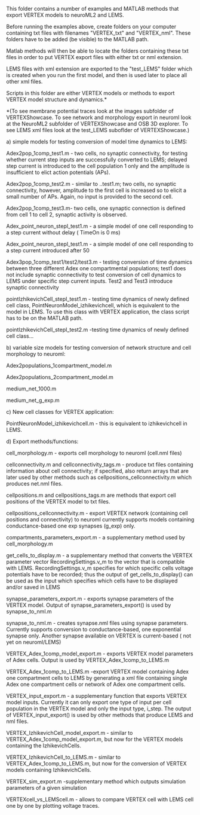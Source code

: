 This folder contains a number of examples and MATLAB methods that export VERTEX models to neuroML2 and LEMS.

Before running the examples above, create folders on your computer containing txt files with filenames
"VERTEX_txt" and "VERTEX_nml". These folders have to be added (be visible) to the MATLAB path. 

Matlab methods will then be able to locate the folders containing these txt files
in order to put VERTEX export files with either txt or nml extension. 

LEMS files with xml extension are exported to the "test_LEMS" folder which is created 
when you run the first model, and then is used later to place all other xml files.

Scripts in this folder are either VERTEX models or methods to export VERTEX model structure and dynamics.*

*(To see membrane potential traces look at the images subfolder of VERTEXShowcase.
 To see network and morphology export in neuroml look at the NeuroML2 subfolder of VERTEXShowcase and OSB 3D explorer.
 To see LEMS xml files look at the test_LEMS suboflder of VERTEXShowcase.)

a) simple models for testing conversion of model time dynamics to LEMS:

Adex2pop_1comp_test1.m - two cells, no synaptic connectivity, for testing whether current step inputs are successfully converted to LEMS;
delayed step current is introduced to the cell population 1 only and the amplitude is insufficient to elict action potentials (APs).

Adex2pop_1comp_test2.m - similar to ..test1.m; two cells, no synaptic connectivity, however, amplitude to the first cell is increased so to elicit a small number of APs.
Again, no input is provided to the second cell.

Adex2pop_1comp_test3.m- two cells, one synaptic connection is defined from cell 1 to cell 2, synaptic activity is observed.

Adex_point_neuron_stepI_test1.m - a simple model of one cell responding to a step current without delay ( TimeOn is 0 ms)

Adex_point_neuron_stepI_test1.m - a simple model of one cell responding to a step current introduced after 50 

Adex3pop_1comp_test1/test2/test3.m - testing conversion of time dynamics between three different Adex one compartmental
populations; test1 does not include synaptic connectivity to test conversion of cell dynamics to LEMS under specific step current inputs.
Test2 and Test3 introduce synaptic connectivity

pointIzhikevichCell_stepI_test1.m - testing time dynamics of newly defined cell class, PointNeuronModel_izhikevichcell, which is equivalent to the model in LEMS. 
To use this class with VERTEX application, the class script has to be on the MATLAB path.

pointIzhikevichCell_stepI_test2.m -testing time dynamics of newly defined cell class...

b) variable size models for testing conversion of network structure and cell morphology to neuroml:

Adex2populations_1compartment_model.m

Adex2populations_2compartment_model.m

medium_net_1000.m

medium_net_g_exp.m

c) New cell classes for VERTEX application:

PointNeuronModel_izhikevichcell.m - this is equivalent to izhikevichcell in LEMS.

d) Export methods/functions:

cell_morphology.m - exports cell morphology to neuroml (cell.nml files)

cellconnectivity.m  and cellconnectivity_tags.m - produce txt files containing information about cell connectivity; if specified,
also return arrays that are later used by other methods such as cellpositions_cellconnectivity.m which produces net.nml files.

cellpositions.m and cellpositions_tags.m are methods that export cell positions of the VERTEX model to txt files.

cellpositions_cellconnectivity.m - export VERTEX network (containing cell positions and connectivity) to neuroml
currently supports models containing conductance-based one exp synapses (g_exp) only.

compartments_parameters_export.m - a supplementary method used by cell_morphology.m 

get_cells_to_display.m - a supplementary method that converts the VERTEX parameter vector RecordingSettings.v_m to
the vector that is compatible with LEMS. RecordingSettings.v_m specifies for which specific cells voltage potentials 
have to be recorded; thus the output of get_cells_to_display() can be used as the input which specifies which cells have
to be displayed and/or saved in LEMS

synapse_parameters_export.m - exports synapse parameters of the VERTEX model. Output of synapse_parameters_export()
is used by synapse_to_nml.m

synapse_to_nml.m - creates synapse.nml files using synapse parameters. Currently supports conversion to
conductance-based, one exponential synapse only. Another synapse available on VERTEX is current-based ( not yet on neuroml/LEMS)

VERTEX_Adex_1comp_model_export.m - exports VERTEX model parameters of Adex cells. Output is used by 
VERTEX_Adex_1comp_to_LEMS.m

VERTEX_Adex_1comp_to_LEMS.m -export VERTEX model containing Adex one compartment cells to LEMS by generating a xml file
containing single Adex one compartment cells or network of Adex one compartment cells.

VERTEX_input_export.m - a supplementary function that exports VERTEX model inputs. Currently it can only export
one type of input per cell population in the VERTEX model and only the input type, i_step. The output of VERTEX_input_export()
is used by other methods that produce LEMS and nml files.

VERTEX_IzhikevichCell_model_export.m - similar to VERTEX_Adex_1comp_model_export.m, but now for the VERTEX models
containing the IzhikevichCells.

VERTEX_IzhikevichCell_to_LEMS.m - similar to VERTEX_Adex_1comp_to_LEMS.m, but now for the conversion of VERTEX models
containing IzhikevichCells.

VERTEX_sim_export.m -supplementary method which outputs simulation parameters of a given simulation

VERTEXcell_vs_LEMScell.m - allows to compare VERTEX cell with LEMS cell one by one by plotting voltage traces.
















